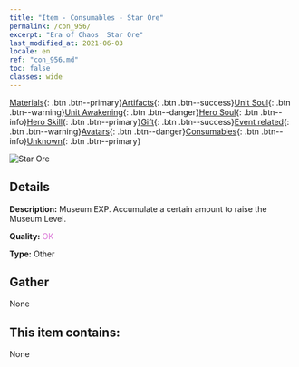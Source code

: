 ```yaml
---
title: "Item - Consumables - Star Ore"
permalink: /con_956/
excerpt: "Era of Chaos  Star Ore"
last_modified_at: 2021-06-03
locale: en
ref: "con_956.md"
toc: false
classes: wide
---
```

 [Materials](/Items/){: .btn .btn--primary}[Artifacts](/Items/Artifacts/){: .btn .btn--success}[Unit Soul](/Items/UnitSoul/){: .btn .btn--warning}[Unit Awakening](/Items/UnitAwakening/){: .btn .btn--danger}[Hero Soul](/Items/HeroSoul/){: .btn .btn--info}[Hero Skill](/Items/HeroSkill/){: .btn .btn--primary}[Gift](/Items/Gift/){: .btn .btn--success}[Event related](/Items/Events/){: .btn .btn--warning}[Avatars](/Items/Avatars/){: .btn .btn--danger}[Consumables](/Items/Consumables/){: .btn .btn--info}[Unknown](/Items/Unknown/){: .btn .btn--primary}

 ![Star Ore](/images/t/i_40051.png)

## Details
 **Description:** Museum EXP. Accumulate a certain amount to raise the Museum Level.

 **Quality:** <span style="color: #DA70D6">OK</span>

 **Type:** Other

## Gather

  None

## This item contains:

  None

